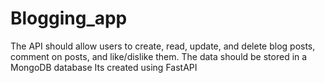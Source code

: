 # Blogging_app
The API should allow users to create, read, update, and delete blog posts, comment on posts, and like/dislike them. The data should be stored in a MongoDB database
Its created using FastAPI
